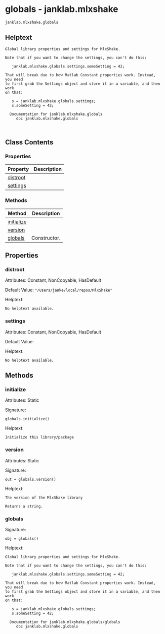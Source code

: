 # globals - janklab.mlxshake

```text
janklab.mlxshake.globals
```

## Helptext

```text
Global library properties and settings for MlxShake.

Note that if you want to change the settings, you can't do this:

   janklab.mlxshake.globals.settings.someSetting = 42;

That will break due to how Matlab Constant properties work. Instead, you need
to first grab the Settings object and store it in a variable, and then work
on that:

   s = janklab.mlxshake.globals.settings;
   s.someSetting = 42;

  Documentation for janklab.mlxshake.globals
     doc janklab.mlxshake.globals



```

## Class Contents

### Properties

| Property | Description |
| -------- | ----------- |
| [distroot](#janklab.mlxshake.globals.distroot) |  |
| [settings](#janklab.mlxshake.globals.settings) |  |

### Methods

| Method | Description |
| -------- | ----------- |
| [initialize](#janklab.mlxshake.globals.initialize) |  |
| [version](#janklab.mlxshake.globals.version) |  |
| [globals](#janklab.mlxshake.globals.globals) | Constructor. |

## Properties

<a name="janklab.mlxshake.globals.distroot"></a>
### distroot

Attributes: Constant, NonCopyable, HasDefault

Default Value: `"/Users/janke/local/repos/MlxShake"`

Helptext:

```text
No helptext available.
```

<a name="janklab.mlxshake.globals.settings"></a>
### settings

Attributes: Constant, NonCopyable, HasDefault

Default Value: <unrepresentable>

Helptext:

```text
No helptext available.
```


## Methods

<a name="janklab.mlxshake.globals.initialize"></a>
### initialize

Attributes: Static

Signature:
```
globals.initialize()
```

Helptext:

```text
Initialize this library/package

```

<a name="janklab.mlxshake.globals.version"></a>
### version

Attributes: Static

Signature:
```
out = globals.version()
```

Helptext:

```text
The version of the MlxShake library

Returns a string.

```

<a name="janklab.mlxshake.globals.globals"></a>
### globals

Signature:
```
obj = globals()
```

Helptext:

```text
Global library properties and settings for MlxShake.

Note that if you want to change the settings, you can't do this:

   janklab.mlxshake.globals.settings.someSetting = 42;

That will break due to how Matlab Constant properties work. Instead, you need
to first grab the Settings object and store it in a variable, and then work
on that:

   s = janklab.mlxshake.globals.settings;
   s.someSetting = 42;

  Documentation for janklab.mlxshake.globals/globals
     doc janklab.mlxshake.globals


```


